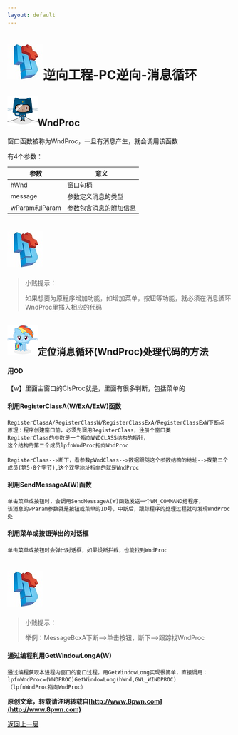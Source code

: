 ```yaml
---
layout: default
---
```

# ![](../img/hj.jpg)逆向工程-PC逆向-消息循环


## ![](../img/github14.png)WndProc

窗口函数被称为WndProc，一旦有消息产生，就会调用该函数

有4个参数：

| 参数           | 意义                   |
| -------------- | ---------------------- |
| hWnd           | 窗口句柄               |
| message        | 参数定义消息的类型     |
| wParam和lParam | 参数包含消息的附加信息 |

# ![](../img/hj.jpg)
>小贱提示：
>
>如果想要为原程序增加功能，如增加菜单，按钮等功能，就必须在消息循环WndProc里插入相应的代码

## ![](../img/github15.png)定位消息循环(WndProc)处理代码的方法

#### 用OD

【w】里面主窗口的ClsProc就是，里面有很多判断，包括菜单的

#### 利用RegisterClassA(W/ExA/ExW)函数
```
RegisterClassA/RegisterClassW/RegisterClassExA/RegisterClassExW下断点
原理：程序创建窗口前，必须先调用RegisterClass，注册个窗口类
RegisterClass的参数是一个指向WNDCLASS结构的指针，
这个结构的第二个成员lpfnWndProc指向WndProc

RegisterClass-->断下，看参数pWndClass-->数据跟随这个参数结构的地址-->找第二个成员(第5-8个字节),这个双字地址指向的就是WndProc
```

#### 利用SendMessageA(W)函数

```
单击菜单或按钮时，会调用SendMessageA(W)函数发送一个WM_COMMAND给程序，
该消息的wParam参数就是按钮或菜单的ID号，中断后，跟踪程序的处理过程就可发现WndProc处
```

#### 利用菜单或按钮弹出的对话框
```
单击菜单或按钮时会弹出对话框，如果设断拦截，也能找到WndProc
```
# ![](../img/hj.jpg)
>小贱提示：
>
>举例：MessageBoxA下断-->单击按钮，断下-->跟踪找WndProc



#### 通过编程利用GetWindowLongA(W)
```
通过编程获取本进程内窗口的窗口过程，用GetWindowLong实现很简单，直接调用：
lpfnWndProc=(WNDPROC)GetWindowLong(hWnd,GWL_WINDPROC)
（lpfnWndProc指向WndProc）
```




__原创文章，转载请注明转载自[http://www.8pwn.com](http://www.8pwn.com)__

[返回上一层](./reverse)
